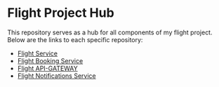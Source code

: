 # Flight Project Hub

This repository serves as a hub for all components of my flight project. Below are the links to each specific repository:

- [Flight Service](https://github.com/RaghavManis/Flight-Service.git)
- [Flight Booking Service](https://github.com/RaghavManis/Flight-Booking.git)
- [Flight API-GATEWAY](https://github.com/RaghavManis/API-GATEWAY.git)
- [Flight Notifications Service](https://github.com/RaghavManis/Airline-Notification-service.git)

